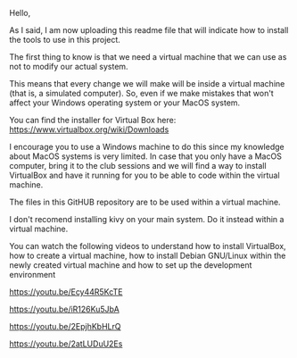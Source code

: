 Hello, 

As I said, I am now uploading this readme file that will indicate how to install the tools to use in this project.

The first thing to know is that we need a virtual machine that we can use as not to modify our actual system.

This means that every change we will make will be inside a virtual machine (that is, a simulated computer). So, even if we make mistakes that won't affect your Windows operating system or your MacOS system.

You can find the installer for Virtual Box here:
https://www.virtualbox.org/wiki/Downloads

I encourage you to use a Windows machine to do this since my knowledge about MacOS systems is very limited.
In case that you only have a MacOS computer, bring it to the club sessions and we will find a way to install VirtualBox and have it running for you to be able to code within the virtual machine.

The files in this GitHUB repository are to be used within a virtual machine.

I don't recomend installing kivy on your main system. Do it instead within a virtual machine.

You can watch the following videos to understand how to install VirtualBox, how to create a virtual machine, how to install Debian GNU/Linux within the newly created virtual machine and how to set up the development environment

https://youtu.be/Ecy44R5KcTE

https://youtu.be/iR126Ku5JbA

https://youtu.be/2EpjhKbHLrQ

https://youtu.be/2atLUDuU2Es
